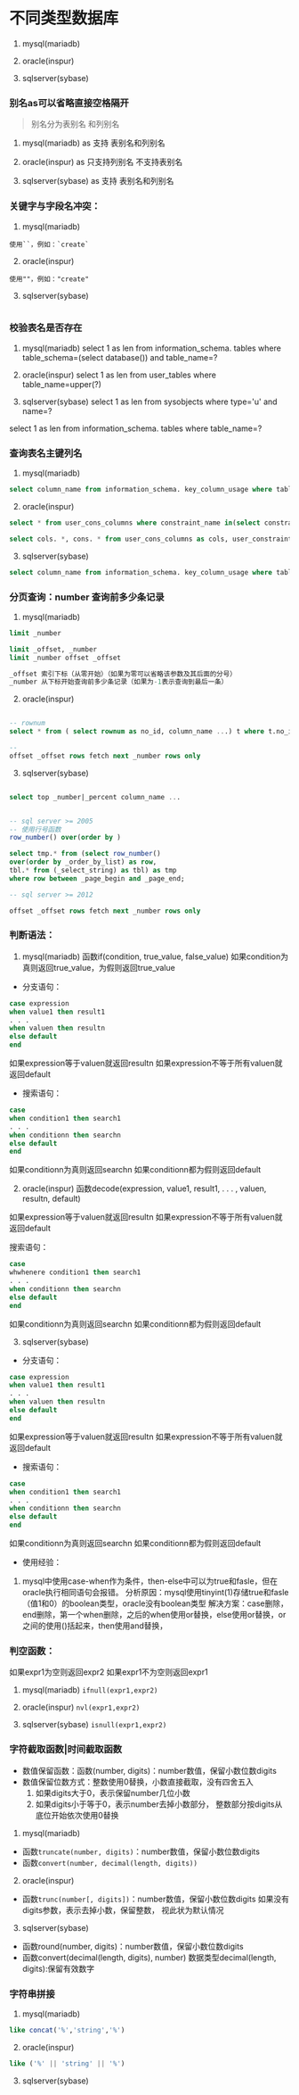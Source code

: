 
#  不同类型数据库
1. mysql(mariadb)

2. oracle(inspur)

3. sqlserver(sybase)




### 别名as可以省略直接空格隔开 
> 别名分为表别名 和列别名 
1. mysql(mariadb)
as 支持 表别名和列别名 
 
2. oracle(inspur)
as 只支持列别名 不支持表别名

3. sqlserver(sybase)
as 支持 表别名和列别名 


### 关键字与字段名冲突：

1. mysql(mariadb)
```
使用``，例如：`create`
```
2. oracle(inspur)
```
使用""，例如："create"
```
3. sqlserver(sybase)
```

```

### 校验表名是否存在
1. mysql(mariadb)
select 1 as len from information_schema. tables where table_schema=(select database()) and table_name=?

2. oracle(inspur)
select 1 as len from user_tables where table_name=upper(?)

3. sqlserver(sybase)
select 1 as len from sysobjects where type='u' and name=?

select 1 as len from information_schema. tables where table_name=?

### 查询表名主键列名
1. mysql(mariadb)
```sql
select column_name from information_schema. key_column_usage where table_schema=(select database())  and table_name=?
```

2. oracle(inspur)
```sql
select * from user_cons_columns where constraint_name in(select constraint_name from user_constraints where table_name=upper(?) and constraint_type='p')

select cols. *, cons. * from user_cons_columns as cols, user_constraints as cons where cols. constraint_name= cons. constraint_name and cons. constraint_type='p' and table_name=upper(?)
```

3. sqlserver(sybase)
```sql
select column_name from information_schema. key_column_usage where table_name=?
```
### 分页查询：number 查询前多少条记录
1. mysql(mariadb)
```sql
limit _number

limit _offset, _number
limit _number offset _offset

_offset 索引下标（从零开始）（如果为零可以省略该参数及其后面的分号）
_number 从下标开始查询前多少条记录（如果为-1表示查询到最后一条）
```

2. oracle(inspur)
```sql

-- rownum
select * from ( select rownum as no_id, column_name ...) t where t.no_id <= _number

-- 
offset _offset rows fetch next _number rows only
```

3. sqlserver(sybase)
```sql

select top _number|_percent column_name ...


-- sql server >= 2005
-- 使用行号函数
row_number() over(order by )

select tmp.* from (select row_number() 
over(order by _order_by_list) as row, 
tbl.* from (_select_string) as tbl) as tmp 
where row between _page_begin and _page_end;

-- sql server >= 2012

offset _offset rows fetch next _number rows only

```

### 判断语法：

1. mysql(mariadb)
函数if(condition, true_value, false_value)
如果condition为真则返回true_value，为假则返回true_value

- 分支语句：
```sql
case expression
when value1 then result1
. . . 
when valuen then resultn
else default
end 
```
如果expression等于valuen就返回resultn
如果expression不等于所有valuen就返回default



- 搜索语句：
```sql
case
when condition1 then search1
. . . 
when conditionn then searchn
else default
end 
```
如果conditionn为真则返回searchn
如果conditionn都为假则返回default


2. oracle(inspur)
函数decode(expression, value1, result1, . . . , valuen, resultn, default)

如果expression等于valuen就返回resultn
如果expression不等于所有valuen就返回default

搜索语句：
```sql
case
whwhenere condition1 then search1
. . . 
when conditionn then searchn
else default
end 
```

如果conditionn为真则返回searchn
如果conditionn都为假则返回default

3. sqlserver(sybase)

- 分支语句：
```sql
case expression
when value1 then result1
. . . 
when valuen then resultn
else default
end 
```
如果expression等于valuen就返回resultn
如果expression不等于所有valuen就返回default



- 搜索语句：
```sql
case
when condition1 then search1
. . . 
when conditionn then searchn
else default
end 
```

如果conditionn为真则返回searchn
如果conditionn都为假则返回default


- 使用经验：
1. mysql中使用case-when作为条件，then-else中可以为true和fasle，但在oracle执行相同语句会报错。
分析原因：mysql使用tinyint(1)存储true和fasle（值1和0）的boolean类型，oracle没有boolean类型
解决方案：case删除，end删除，第一个when删除，之后的when使用or替换，else使用or替换，or之间的使用()括起来，then使用and替换，



### 判空函数：
如果expr1为空则返回expr2
如果expr1不为空则返回expr1

1. mysql(mariadb)
`ifnull(expr1,expr2)`

2. oracle(inspur)
`nvl(expr1,expr2)`

3. sqlserver(sybase)
`isnull(expr1,expr2)`

### 字符截取函数|时间截取函数


- 数值保留函数：函数(number, digits)：number数值，保留小数位数digits
- 数值保留位数方式：整数使用0替换，小数直接截取，没有四舍五入
    1. 如果digits大于0，表示保留number几位小数
    2. 如果digits小于等于0，表示number去掉小数部分，
    整数部分按digits从底位开始依次使用0替换


1. mysql(mariadb)

- 函数`truncate(number, digits)`：number数值，保留小数位数digits
- 函数`convert(number, decimal(length, digits))`

2. oracle(inspur)

- 函数`trunc(number[, digits])`：number数值，保留小数位数digits
如果没有digits参数，表示去掉小数，保留整数， 视此状为默认情况


3. sqlserver(sybase)

- 函数round(number, digits)：number数值，保留小数位数digits
- 函数convert(decimal(length, digits), number)
数据类型decimal(length, digits):保留有效数字


### 字符串拼接
1. mysql(mariadb)
```sql
like concat('%','string','%')
```
2. oracle(inspur)
```sql
like ('%' || 'string' || '%')
```
3. sqlserver(sybase)

